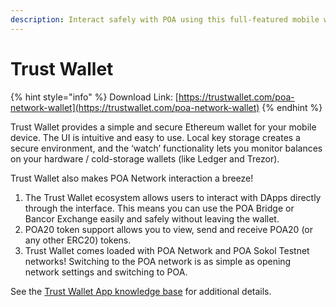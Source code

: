 ```yaml
---
description: Interact safely with POA using this full-featured mobile wallet
---
```


# Trust Wallet

{% hint style="info" %}
Download Link: [https://trustwallet.com/poa-network-wallet](https://trustwallet.com/poa-network-wallet)
{% endhint %}

Trust Wallet provides a simple and secure Ethereum wallet for your mobile device. The UI is intuitive and easy to use. Local key storage creates a secure environment, and the ‘watch’ functionality lets you monitor balances on your hardware / cold-storage wallets \(like Ledger and Trezor\).

Trust Wallet also makes POA Network interaction a breeze!

1. The Trust Wallet ecosystem allows users to interact with DApps directly through the interface. This means you can use the POA Bridge or Bancor Exchange easily and safely without leaving the wallet.
2. POA20 token support allows you to view, send and receive POA20 \(or any other ERC20\) tokens.
3. Trust Wallet comes loaded with POA Network and POA Sokol Testnet networks! Switching to the POA network is as simple as opening network settings and switching to POA.

See the [Trust Wallet App knowledge base](https://help.trustwalletapp.com/hc/en-us) for additional details.



